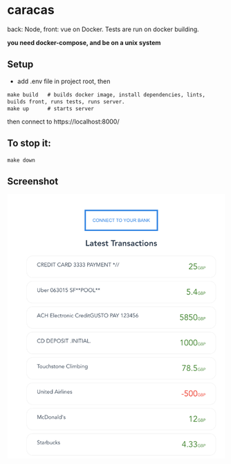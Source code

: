 # caracas

back: Node, front: vue on Docker. Tests are run on docker building.

**you need docker-compose, and be on a unix system**

## Setup
- add .env file in project root, then

```
make build   # builds docker image, install dependencies, lints, builds front, runs tests, runs server.
make up      # starts server
```

then connect to https://localhost:8000/

## To stop it:
```
make down
```

## Screenshot
![Alt text](/src/assets/screenshot.png?raw=true "Screenshot")